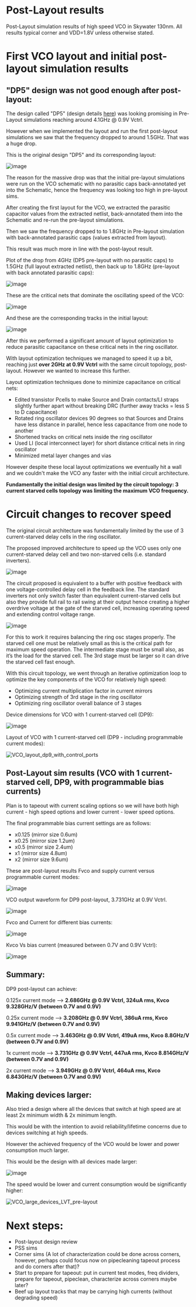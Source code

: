 # Post-Layout results
Post-Layout simulation results of high speed VCO in Skywater 130nm.
All results typical corner and VDD=1.8V unless otherwise stated.

First VCO layout and initial post-layout simulation results
====
"DP5" design was not good enough after post-layout:
------
The design called "DP5" (design details [here](https://github.com/powergainer/vco/blob/main/Initial_design_investigation.md)) was looking promising in Pre-Layout simulations reaching around 4.1GHz @ 0.9V Vctrl.

However when we implemented the layout and run the first post-layout simulations we saw that the frequency dropped to around 1.5GHz. That was a huge drop.

This is the original design "DP5" and its corresponding layout:

![image](https://user-images.githubusercontent.com/95447782/155851428-3a0457ab-87d9-47ae-89a0-8701611c8fd1.png)


The reason for the massive drop was that the initial pre-layout simulations were run on the VCO schematic with no parasitic caps back-annotated yet into the Schematic, hence the frequency was looking too high in pre-layout sims.

After creating the first layout for the VCO, we extracted the parasitic capacitor values from the extracted netlist, back-annotated them into the Schematic and re-run the pre-layout simulations.

Then we saw the frequency dropped to to 1.8GHz in Pre-layout simulation with back-annotated parasitic caps (values extracted from layout).

This result was much more in line with the post-layout result.

Plot of the drop from 4GHz (DP5 pre-layout with no parasitic caps) to 1.5GHz (full layout extracted netlist), then back up to 1.8GHz (pre-layout with back annotated parasitic caps):

![image](https://user-images.githubusercontent.com/95447782/155850939-ce73f9ae-32ef-4c61-b42a-ab32810a30aa.png)



These are the critical nets that dominate the oscillating speed of the VCO:

![image](https://user-images.githubusercontent.com/95447782/155851084-13f3a256-5ef5-41ef-b05d-8682ed3f6ae6.png)

And these are the corresponding tracks in the initial layout:

![image](https://user-images.githubusercontent.com/95447782/155851110-65d0ff66-0a1b-4e4e-989a-4664155102ed.png)



After this we performed a significant amount of layout optimization to reduce parasitic capacitance on these critical nets in the ring oscillator.

With layout optimization techniques we managed to speed it up a bit, reaching just **over 2GHz at 0.9V Vctrl** with the same circuit topology, post-layout. However we wanted to increase this further.

Layout optimization techniques done to minimize capacitance on critical nets:
* Edited transistor Pcells to make Source and Drain contacts/LI straps slightly further apart without breaking DRC (further away tracks = less S to D capacitance)
* Rotated ring oscillator devices 90 degrees so that Sources and Drains have less distance in parallel, hence less capacitance from one node to another
* Shortened tracks on critical nets inside the ring oscillator
* Used LI (local interconnect layer) for short distance critical nets in ring oscillator
* Minimized metal layer changes and vias

However despite these local layout optimizations we eventually hit a wall and we couldn't make the VCO any faster with the initial circuit architecture.

**Fundamentally the initial design was limited by the circuit topology: 3 current starved cells topology was limiting the maximum VCO frequency.**



Circuit changes to recover speed
====
The original circuit architecture was fundamentally limited by the use of 3 current-starved delay cells in the ring oscillator.

The proposed improved architecture to speed up the VCO uses only one current-starved delay cell and two non-starved cells (i.e. standard inverters).

![image](https://user-images.githubusercontent.com/95447782/155852188-53bcd6bf-f415-45a9-b41e-0f4d696cd764.png)

The circuit proposed is equivalent to a buffer with positive feedback with one voltage-controlled delay cell in the feedback line. The standard inverters not only switch faster than equivalent current-starved cells but also they provide full rail to rail swing at their output hence creating a higher overdrive voltage at the gate of the starved cell, increasing operating speed and extending control voltage range.

![image](https://user-images.githubusercontent.com/95447782/155852210-26125757-1e2d-4189-bf13-cf728838c905.png)


For this to work it requires balancing the ring osc stages properly.
The starved cell one must be relatively small as this is the critical path for maximum speed operation.
The intermediate stage must be small also, as it’s the load for the starved cell.
The 3rd stage must be larger so it can drive the starved cell fast enough.


With this circuit topology, we went through an iterative optimization loop to optimize the key components of the VCO for relatively high speed:
* Optimizing current multiplication factor in current mirrors
* Optimizing strength of 3rd stage in the ring oscillator
* Optimizing ring oscillator overall balance of 3 stages

Device dimensions for VCO with 1 current-starved cell (DP9):

![image](https://user-images.githubusercontent.com/95447782/155852569-27e3ee61-9785-4331-8dbd-0c0872f6ec14.png)

Layout of VCO with 1 current-starved cell (DP9 - including programmable current modes):

![VCO_layout_dp9_with_control_ports](https://user-images.githubusercontent.com/95447782/157237491-d3940136-1350-4486-a22b-8a3501f96bc9.png)





Post-Layout sim results (VCO with 1 current-starved cell, DP9, with programmable bias currents)
---------------
Plan is to tapeout with current scaling options so we will have both high current - high speed options and lower current - lower speed options.

The final programmable bias current settings are as follows:
* x0.125 (mirror size 0.6um)
* x0.25 (mirror size 1.2um)
* x0.5 (mirror size 2.4um)
* x1 (mirror size 4.8um)
* x2 (mirror size 9.6um)

These are post-layout results Fvco and supply current versus programmable current modes:

![image](https://user-images.githubusercontent.com/95447782/157235442-8e23a6d5-e405-4849-9bee-2820ed8d502b.png)


VCO output waveform for DP9 post-layout, 3.731GHz at 0.9V Vctrl.

![image](https://user-images.githubusercontent.com/95447782/157240235-1bb8ed1a-9c0a-45cd-b90a-125087433f65.png)



Fvco and Current for different bias currents:

![image](https://user-images.githubusercontent.com/95447782/157237708-59b3dd7f-74f1-4f7b-8a6d-24d01c316339.png)



Kvco Vs bias current (measured between 0.7V and 0.9V Vctrl):

![image](https://user-images.githubusercontent.com/95447782/157235253-d3ed1d04-e867-4759-9469-d4c04b7e8811.png)





Summary:
-------------
DP9 post-layout can achieve:

0.125x current mode --> **2.686GHz @ 0.9V Vctrl, 324uA rms, Kvco 9.328GHz/V (between 0.7V and 0.9V)**

0.25x current mode --> **3.208GHz @ 0.9V Vctrl, 386uA rms, Kvco 9.941GHz/V (between 0.7V and 0.9V)**

0.5x current mode --> **3.463GHz @ 0.9V Vctrl, 419uA rms, Kvco 8.8GHz/V (between 0.7V and 0.9V)**

1x current mode --> **3.731GHz @ 0.9V Vctrl, 447uA rms, Kvco 8.814GHz/V (between 0.7V and 0.9V)**

2x current mode --> **3.949GHz @ 0.9V Vctrl, 464uA rms, Kvco 6.843GHz/V (between 0.7V and 0.9V)**



Making devices larger:
------------
Also tried a design where all the devices that switch at high speed are at least 2x minimum width & 2x minimum length.

This would be with the intention to avoid reliability/lifetime concerns due to devices switching at high speeds.

However the achieved frequency of the VCO would be lower and power consumption much larger.

This would be the design with all devices made larger:

![image](https://user-images.githubusercontent.com/95447782/157237016-c6fd5c28-1b96-404c-a91f-6d5769128f80.png)


The speed would be lower and current consumption would be significantly higher:

![VCO_large_devices_LVT_pre-layout](https://user-images.githubusercontent.com/95447782/157236440-a8b8dea9-118f-400b-9160-c69509caa16a.png)







Next steps:
====
* Post-layout design review
* PSS sims
* Corner sims (A lot of characterization could be done across corners, however, perhaps could focus now on pipecleaning tapeout process and do corners after that)?
* Start to prepare for tapeout: put in current test modes, freq dividers, prepare for tapeout, pipeclean, characterize across corners maybe later?
* Beef up layout tracks that may be carrying high currents (without degrading speed)






